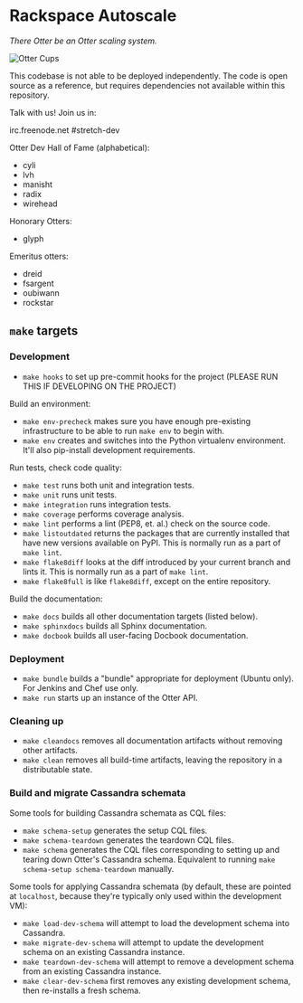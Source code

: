# Rackspace Autoscale

*There Otter be an Otter scaling system.*

![Otter Cups](https://i.chzbgr.com/completestore/12/8/19/AjXtHogT4UqgJwDJsq7igA2.gif)

This codebase is not able to be deployed independently. The code is
open source as a reference, but requires dependencies not available
within this repository.

Talk with us! Join us in:

irc.freenode.net #stretch-dev

Otter Dev Hall of Fame (alphabetical):

- cyli
- lvh
- manisht
- radix
- wirehead

Honorary Otters:

- glyph

Emeritus otters:

- dreid
- fsargent
- oubiwann
- rockstar

## `make` targets

### Development

- `make hooks` to set up pre-commit hooks for the project
  (PLEASE RUN THIS IF DEVELOPING ON THE PROJECT)

Build an environment:

- `make env-precheck` makes sure you have enough pre-existing
  infrastructure to be able to run `make env` to begin with.
- `make env` creates and switches into the Python virtualenv
  environment.  It'll also pip-install development requirements.

Run tests, check code quality:

- `make test` runs both unit and integration tests.
- `make unit` runs unit tests.
- `make integration` runs integration tests.
- `make coverage` performs coverage analysis.
- `make lint` performs a lint (PEP8, et. al.) check on the source
  code.
- `make listoutdated` returns the packages that are currently
  installed that have new versions available on PyPI. This is normally
  run as a part of `make lint`.
- `make flake8diff` looks at the diff introduced by your current
  branch and lints it. This is normally run as a part of `make lint`.
- `make flake8full` is like `flake8diff`, except on the entire
  repository.

Build the documentation:

- `make docs` builds all other documentation targets (listed below).
- `make sphinxdocs` builds all Sphinx documentation.
- `make docbook` builds all user-facing Docbook documentation.

### Deployment

- `make bundle` builds a "bundle" appropriate for deployment (Ubuntu
  only).  For Jenkins and Chef use only.
- `make run` starts up an instance of the Otter API.

### Cleaning up

- `make cleandocs` removes all documentation artifacts without
  removing other artifacts.
- `make clean` removes all build-time artifacts, leaving the
  repository in a distributable state.

### Build and migrate Cassandra schemata

Some tools for building Cassandra schemata as CQL files:

- `make schema-setup` generates the setup CQL files.
- `make schema-teardown` generates the teardown CQL files.
- `make schema` generates the CQL files corresponding to setting up
  and tearing down Otter's Cassandra schema.  Equivalent to running
  `make schema-setup schema-teardown` manually.

Some tools for applying Cassandra schemata (by default, these are
pointed at `localhost`, because they're typically only used within the
development VM):

- `make load-dev-schema` will attempt to load the development schema
  into Cassandra.
- `make migrate-dev-schema` will attempt to update the development
  schema on an existing Cassandra instance.
- `make teardown-dev-schema` will attempt to remove a development
  schema from an existing Cassandra instance.
- `make clear-dev-schema` first removes any existing development
  schema, then re-installs a fresh schema.
